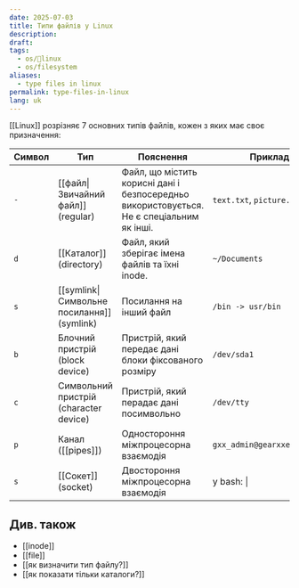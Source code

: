 ```yaml
---
date: 2025-07-03
title: Типи файлів у Linux
description: 
draft: 
tags:
  - os/🐧linux
  - os/filesystem
aliases:
  - type files in linux
permalink: type-files-in-linux
lang: uk
---
```


[[Linux]] розрізняє 7 основних типів файлів, кожен з яких має своє призначення:

| **Символ** | **Тип**                                    | **Пояснення**                                                                             | **Приклад**                 |
| ---------- | ------------------------------------------ | ----------------------------------------------------------------------------------------- | --------------------------- |
| `-`        | [[файл\|Звичайний файл]] (regular)         | Файл, що містить корисні дані і безпосередньо використовується. Не є спеціальним як інші. | `text.txt`, `picture.jpg`   |
| `d`        | [[Каталог]] (directory)                    | Файл, який зберігає імена файлів та їхні inode.                                           | `~/Documents`               |
| `s`        | [[symlink\|Символьне посилання]] (symlink) | Посилання на інший файл                                                                   | `/bin -> usr/bin`           |
| `b`        | Блочний пристрій (block device)            | Пристрій, який передає дані блоки фіксованого розміру                                     | `/dev/sda1`                 |
| `c`        | Символьний пристрій (character device)     | Пристрій, який перадає дані посимвольно                                                   | `/dev/tty`                  |
| `p`        | Канал ([[pipes]])                          | Одностороння міжпроцесорна взаємодія                                                      | `gxx_admin@gearxxed.com:22` |
| `s`        | [[Сокет]] (socket)                         | Двостороння міжпроцесорна взаємодія                                                       | у bash: \|                  |
## Див. також

- [[inode]]
- [[file]]
- [[як визначити тип файлу?]]
- [[як показати тільки каталоги?]]